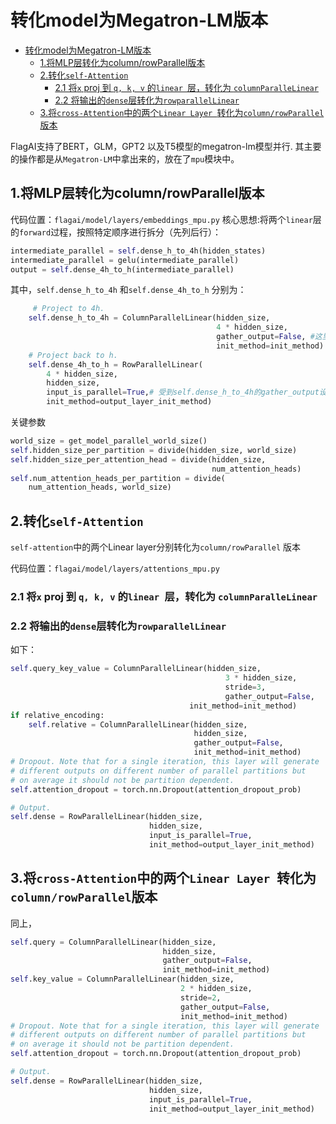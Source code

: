 # 转化model为Megatron-LM版本
- [转化model为Megatron-LM版本](#转化model为megatron-lm版本)
  - [1.将MLP层转化为column/rowParallel版本](#1将mlp层转化为columnrowparallel版本)
  - [2.转化`self-Attention`](#2转化self-attention)
    - [2.1 将`x` proj 到  `q, k, v` 的`linear `层，转化为 `columnParalleLinear`](#21-将x-proj-到--q-k-v-的linear-层转化为-columnparallelinear)
    - [2.2 将输出的`dense`层转化为`rowparallelLinear`](#22-将输出的dense层转化为rowparallellinear)
  - [3.将`cross-Attention`中的两个`Linear Layer `转化为`column/rowParallel`版本](#3将cross-attention中的两个linear-layer-转化为columnrowparallel版本)

FlagAI支持了BERT，GLM，GPT2 以及T5模型的megatron-lm模型并行. 其主要的操作都是从`Megatron-LM`中拿出来的，放在了`mpu`模块中。

## 1.将MLP层转化为column/rowParallel版本
代码位置：`flagai/model/layers/embeddings_mpu.py` 
核心思想:将两个`linear`层的`forward`过程，按照特定顺序进行拆分（先列后行）：
```python
intermediate_parallel = self.dense_h_to_4h(hidden_states)
intermediate_parallel = gelu(intermediate_parallel)
output = self.dense_4h_to_h(intermediate_parallel)
```
其中，`self.dense_h_to_4h` 和`self.dense_4h_to_h` 分别为：
```python
     # Project to 4h.
    self.dense_h_to_4h = ColumnParallelLinear(hidden_size,
                                              4 * hidden_size,
                                              gather_output=False, #这里可以是True
                                              init_method=init_method)
    # Project back to h.
    self.dense_4h_to_h = RowParallelLinear(
        4 * hidden_size,
        hidden_size,
        input_is_parallel=True,# 受到self.dense_h_to_4h的gather_output设置影响
        init_method=output_layer_init_method)
```
关键参数
```python
world_size = get_model_parallel_world_size()
self.hidden_size_per_partition = divide(hidden_size, world_size)
self.hidden_size_per_attention_head = divide(hidden_size,
                                             num_attention_heads)
self.num_attention_heads_per_partition = divide(
    num_attention_heads, world_size)
```

## 2.转化`self-Attention` 
`self-attention`中的两个Linear layer分别转化为`column/rowParallel` 版本

代码位置：`flagai/model/layers/attentions_mpu.py`
### 2.1 将`x` proj 到  `q, k, v` 的`linear `层，转化为 `columnParalleLinear`
### 2.2 将输出的`dense`层转化为`rowparallelLinear`
如下：
```python
self.query_key_value = ColumnParallelLinear(hidden_size,
                                                3 * hidden_size,
                                                stride=3,
                                                gather_output=False,
                                        init_method=init_method)
if relative_encoding:
    self.relative = ColumnParallelLinear(hidden_size,
                                         hidden_size,
                                         gather_output=False,
                                         init_method=init_method)
# Dropout. Note that for a single iteration, this layer will generate
# different outputs on different number of parallel partitions but
# on average it should not be partition dependent.
self.attention_dropout = torch.nn.Dropout(attention_dropout_prob)

# Output.
self.dense = RowParallelLinear(hidden_size,
                               hidden_size,
                               input_is_parallel=True,
                               init_method=output_layer_init_method)
```
## 3.将`cross-Attention`中的两个`Linear Layer `转化为`column/rowParallel`版本
同上，
```python
self.query = ColumnParallelLinear(hidden_size,
                                  hidden_size,
                                  gather_output=False,
                                  init_method=init_method)
self.key_value = ColumnParallelLinear(hidden_size,
                                      2 * hidden_size,
                                      stride=2,
                                      gather_output=False,
                                      init_method=init_method)
# Dropout. Note that for a single iteration, this layer will generate
# different outputs on different number of parallel partitions but
# on average it should not be partition dependent.
self.attention_dropout = torch.nn.Dropout(attention_dropout_prob)

# Output.
self.dense = RowParallelLinear(hidden_size,
                               hidden_size,
                               input_is_parallel=True,
                               init_method=output_layer_init_method)

```
